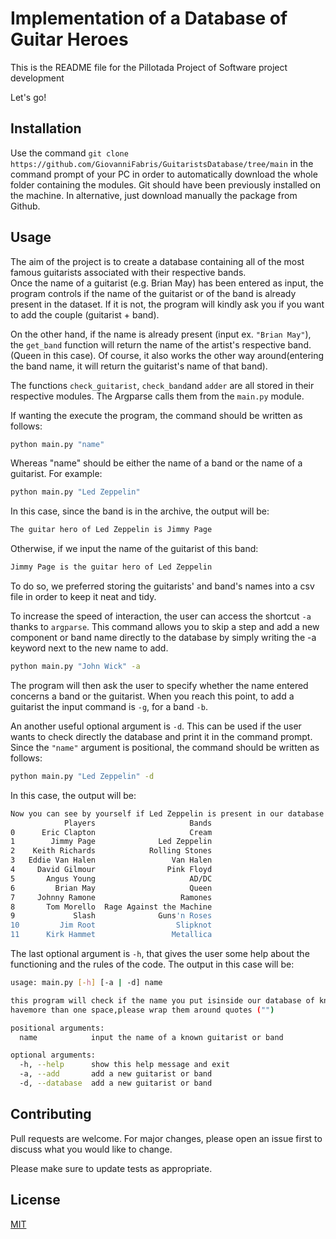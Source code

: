 # Implementation of a Database of Guitar Heroes

This is the README file for the Pillotada Project of Software project development

Let's go! 

## Installation

Use the command `git clone https://github.com/GiovanniFabris/GuitaristsDatabase/tree/main` in the command prompt
of your PC in order to automatically download the whole folder containing the modules.
Git should have been previously installed on the machine.
In alternative, just download manually the package from Github.

## Usage

The aim of the project is to create a database containing all of the most famous guitarists associated with their respective bands.  
Once the name of a guitarist (e.g. Brian May) has been entered as input, the program controls if the name of the guitarist or of the band is already present in the dataset. 
If it is not, the program will kindly ask you if you want to add the couple (guitarist + band).

On the other hand, if the name is already present (input ex. `"Brian May"`), the `get_band` function will return the name of the artist's respective band. (Queen in this case).
Of course, it also works the other way around(entering the band name, it will return the guitarist's name of that band). 

The functions `check_guitarist`, `check_band`and `adder` are all stored in their respective modules.
The Argparse calls them from the `main.py` module.

If wanting the execute the program, the command should be written as follows:

```bash
python main.py "name"
```
Whereas "name" should be either the name of a band or the name of a guitarist. 
For example:

```bash
python main.py "Led Zeppelin"
```
In this case, since the band is in the archive, the output will be:

```bash
The guitar hero of Led Zeppelin is Jimmy Page
```

Otherwise, if we input the name of the guitarist of this band:

```bash
Jimmy Page is the guitar hero of Led Zeppelin
```

To do so, we preferred storing the guitarists' and band's names into a csv file in order to keep it neat and tidy. 

To increase the speed of interaction, the user can access the shortcut `-a` thanks to `argparse`.
This command allows you to skip a step and add a new component or band name directly to the database by simply writing the -a keyword next to the new name to add.

```bash
python main.py "John Wick" -a
```
The program will then ask the user to specify whether the name entered concerns a band or the guitarist. 
When you reach this point, to add a guitarist the input command is `-g`, for a band `-b`.

An another useful optional argument is `-d`.
This can be used if the user wants to check directly the database and print it in the command prompt.
Since the `"name"` argument is positional, the command should be written as follows:

```bash
python main.py "Led Zeppelin" -d
```
In this case, the output will be:

```bash
Now you can see by yourself if Led Zeppelin is present in our database!
            Players                     Bands
0      Eric Clapton                     Cream
1        Jimmy Page              Led Zeppelin
2    Keith Richards            Rolling Stones
3   Eddie Van Halen                 Van Halen
4     David Gilmour                Pink Floyd
5       Angus Young                     AD/DC
6         Brian May                     Queen
7     Johnny Ramone                   Ramones
8       Tom Morello  Rage Against the Machine
9             Slash              Guns'n Roses
10         Jim Root                  Slipknot
11      Kirk Hammet                 Metallica
```
The last optional argument is `-h`, that gives the user some help about the functioning and the rules of the code.
The output in this case will be:

```bash
usage: main.py [-h] [-a | -d] name

this program will check if the name you put isinside our database of known guitarists or their bands.If the names
havemore than one space,please wrap them around quotes ("")

positional arguments:
  name            input the name of a known guitarist or band

optional arguments:
  -h, --help      show this help message and exit
  -a, --add       add a new guitarist or band
  -d, --database  add a new guitarist or band
```

## Contributing

Pull requests are welcome. For major changes, please open an issue first to discuss what you would like to change.

Please make sure to update tests as appropriate.

## License

[MIT](https://choosealicense.com/licenses/mit/)












